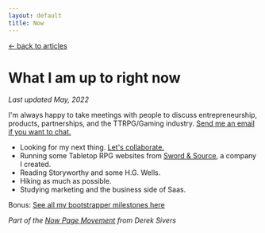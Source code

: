 ```yaml
---
layout: default
title: Now
---
```


[← back to articles](/)

# What I am up to right now

_Last updated May, 2022_

I'm always happy to take meetings with people to discuss entrepreneurship, products, partnerships, and the TTRPG/Gaming industry. [Send me an email if you want to chat.](mailto:adam.waselnuk@gmail.com)

- Looking for my next thing. [Let's collaborate.](/collaborate)
- Running some Tabletop RPG websites from [Sword & Source](https://swordandsource.ca), a company I created.
- Reading Storyworthy and some H.G. Wells.
- Hiking as much as possible.
- Studying marketing and the business side of Saas.

Bonus: [See all my bootstrapper milestones here](/milestones)

_Part of the [Now Page Movement](https://sivers.org/nowff) from Derek Sivers_
